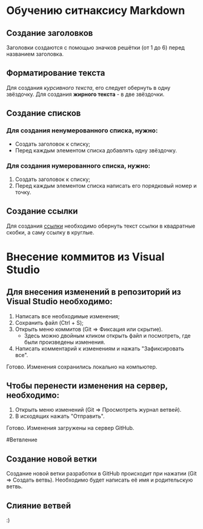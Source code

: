 # Обучению ситнаксису Markdown

## Создание заголовков
Заголовки создаются с помощью значков решётки (от 1 до 6) перед названием заголовка.

## Форматирование текста
Для создания *курсивного текста*, его следует обернуть в одну звёздочку. Для создания **жирного текста** - в две звёздочки.

## Создание списков
### Для создания ненумерованного списка, нужно:
* Создать заголовок к списку;
* Перед каждым элементом списка добавлять одну звёздочку.

### Для создания нумерованного списка, нужно:
1. Создать заголовок к списку;
2. Перед каждым элементом списка написать его порядковый номер и точку.

## Создание ссылки
Для создания [ссылки](https://thecode.media/objective/) необходимо обернуть текст ссылки в квадратные скобки, а саму ссылку в круглые.


# Внесение коммитов из Visual Studio
## Для внесения изменений в репозиторий из Visual Studio необходимо:
1. Написать все необходимые изменения;
2. Сохранить файл (Ctrl + S);
3. Открыть меню коммитов (Git => Фиксация или скрытие).
	* Здесь можно двойным кликом открыть файл и посмотреть, где были произведены изменения.
4. Написать комментарий к изменениям и нажать "Зафиксировать все".

Готово. Изменения сохранились локально на компьютер.

## Чтобы перенести изменения на сервер, необходимо:
1. Открыть меню изменений (Git => Просмотреть журнал ветвей).
2. В исходящих нажать "Отправить".

Готово. Изменения загружены на сервер GitHub.

#Ветвление
## Создание новой ветки
Создание новой ветки разработки в GitHub происходит при нажатии (Git => Создать ветвь). Необходимо будет написать её имя и родительскую ветвь.

## Слияние ветвей
:)